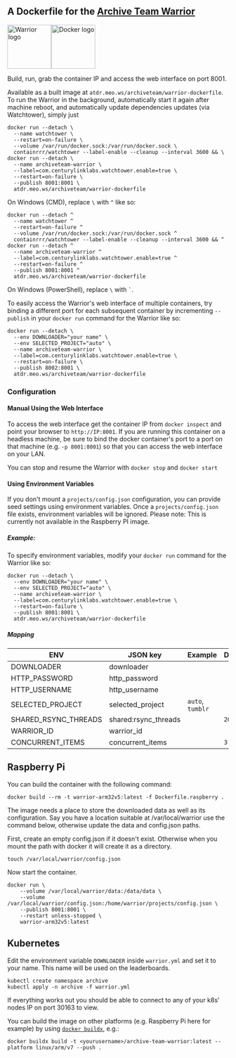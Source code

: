 ## A Dockerfile for the [Archive Team Warrior](https://www.archiveteam.org/index.php?title=ArchiveTeam_Warrior)
<img alt="Warrior logo" src="https://www.archiveteam.org/images/f/f3/Archive_team.png" height="100px"><img alt="Docker logo" src="https://upload.wikimedia.org/wikipedia/commons/7/79/Docker_%28container_engine%29_logo.png" height="100px">


Build, run, grab the container IP and access the web interface on port 8001.

Available as a built image at `atdr.meo.ws/archiveteam/warrior-dockerfile`. To run the Warrior in the background, automatically start it again after machine reboot, and automatically update dependencies updates (via Watchtower), simply just

``` shell-interaction
docker run --detach \
  --name watchtower \
  --restart=on-failure \
  --volume /var/run/docker.sock:/var/run/docker.sock \
  containrrr/watchtower --label-enable --cleanup --interval 3600 && \
docker run --detach \
  --name archiveteam-warrior \
  --label=com.centurylinklabs.watchtower.enable=true \
  --restart=on-failure \
  --publish 8001:8001 \
  atdr.meo.ws/archiveteam/warrior-dockerfile
```

On Windows (CMD), replace `\` with `^` like so:
``` shell-interaction
docker run --detach ^
  --name watchtower ^
  --restart=on-failure ^
  --volume /var/run/docker.sock:/var/run/docker.sock ^
  containrrr/watchtower --label-enable --cleanup --interval 3600 && ^
docker run --detach ^
  --name archiveteam-warrior ^
  --label=com.centurylinklabs.watchtower.enable=true ^
  --restart=on-failure ^
  --publish 8001:8001 ^
  atdr.meo.ws/archiveteam/warrior-dockerfile
```
On Windows (PowerShell), replace `\` with `` ` ``.

To easily access the Warrior's web interface of multiple containers, try binding a different port for each subsequent container by incrementing `--publish` in your `docker run` command for the Warrior like so:

``` shell-interaction
docker run --detach \
  --env DOWNLOADER="your name" \
  --env SELECTED_PROJECT="auto" \
  --name archiveteam-warrior \
  --label=com.centurylinklabs.watchtower.enable=true \
  --restart=on-failure \
  --publish 8002:8001 \
  atdr.meo.ws/archiveteam/warrior-dockerfile
```


### Configuration


#### Manual Using the Web Interface
To access the web interface get the container IP from `docker inspect` and point your browser to `http://IP:8001`. If you are running this container on a headless machine, be sure to bind the docker container's port to a port on that machine (e.g. `-p 8001:8001`) so that you can access the web interface on your LAN.

You can stop and resume the Warrior with `docker stop` and `docker start`


#### Using Environment Variables

If you don't mount a `projects/config.json` configuration, you can provide seed settings using
environment variables. Once a `projects/config.json` file exists, environment variables
will be ignored. Please note: This is currently not available in the Raspberry PI image.

##### Example:

To specify environment variables, modify your `docker run` command for the Warrior like so:
``` shell-interaction
docker run --detach \
  --env DOWNLOADER="your name" \
  --env SELECTED_PROJECT="auto" \
  --name archiveteam-warrior \
  --label=com.centurylinklabs.watchtower.enable=true \
  --restart=on-failure \
  --publish 8001:8001 \
  atdr.meo.ws/archiveteam/warrior-dockerfile
```

##### Mapping

| ENV                  | JSON key             | Example           | Default |
|----------------------|----------------------|-------------------|---------|
| DOWNLOADER           | downloader           |                   |         |
| HTTP_PASSWORD        | http_password        |                   |         |
| HTTP_USERNAME        | http_username        |                   |         |
| SELECTED_PROJECT     | selected_project     | `auto`, `tumblr`  |         |
| SHARED_RSYNC_THREADS | shared:rsync_threads |                   | `20`    |
| WARRIOR_ID           | warrior_id           |                   |         |
| CONCURRENT_ITEMS     | concurrent_items     |                   | `3`     |

## Raspberry Pi
You can build the container with the following command:
``` shell-interaction
docker build --rm -t warrior-arm32v5:latest -f Dockerfile.raspberry .
```

The image needs a place to store the downloaded data as well as its
configuration.  Say you have a location suitable at /var/local/warrior
use the command below, otherwise update the data and config.json paths.

First, create an empty config.json if it doesn't exist.  Otherwise when you
mount the path with docker it will create it as a directory.
``` shell-interaction
touch /var/local/warrior/config.json
```

Now start the container.
``` shell-interaction
docker run \
	--volume /var/local/warrior/data:/data/data \
	--volume /var/local/warrior/config.json:/home/warrior/projects/config.json \
	--publish 8001:8001 \
	--restart unless-stopped \
	warrior-arm32v5:latest
```

## Kubernetes

Edit the environment variable `DOWNLOADER` inside `warrior.yml` and set it to your name. This name will be used on the leaderboards.

``` shell-interaction
kubectl create namespace archive
kubectl apply -n archive -f warrior.yml
```

If everything works out you should be able to connect to any of your k8s' nodes IP on port 30163 to view.

You can build the image on other platforms (e.g. Raspberry Pi here for example) by using [`docker buildx`](https://github.com/docker/buildx), e.g.:

``` shell-interaction
docker buildx build -t <yourusername>/archive-team-warrior:latest --platform linux/arm/v7 --push .
```


